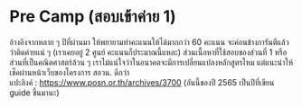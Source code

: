 # Pre Camp (สอบเข้าค่าย 1)
อ้างอิงจากหลาย ๆ ปีที่ผ่านมา ให้พยายามทำคะแนนให้ได้มากกว่า 60 คะแนน จะค่อนข้างการันตีแล้วว่าติดค่ายแน่ ๆ (เราเคยอยู่ 2 ศูนย์ คะแนนก็ประมาณนี้แหละ) ส่วนเนื้อหาที่ใช้สอบของส่วนที่ 1 หรือส่วนที่เป็นคณิตศาสตร์ล้วน ๆ เราไม่แน่ใจว่าในอนาคตจะมีการเปลี่ยนแปลงหลักสูตรไหม แต่แนะนำให้เช็คผ่านหน้าเว็บของโครงการ สอวน. ดีกว่า<br />แปะลิงค์ : https://www.posn.or.th/archives/3700 (อันนี้ของปี 2565 เป็นปีที่เขียน guide ขึ้นมานะ)
